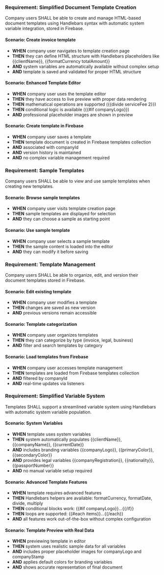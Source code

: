 ### Requirement: Simplified Document Template Creation

Company users SHALL be able to create and manage HTML-based document templates using Handlebars syntax with automatic system variable integration, stored in Firebase.

#### Scenario: Create invoice template

- **WHEN** company user navigates to template creation page
- **THEN** they can define HTML structure with Handlebars placeholders like {{clientName}}, {{formatCurrency totalAmount}}
- **AND** system variables are automatically available without complex setup
- **AND** template is saved and validated for proper HTML structure

#### Scenario: Enhanced Template Editor

- **WHEN** company user uses the template editor
- **THEN** they have access to live preview with proper data rendering
- **THEN** mathematical operations are supported ({{divide serviceFee 2}})
- **THEN** conditional logic is available ({{#if companyLogo}})
- **AND** professional placeholder images are shown in preview

#### Scenario: Create template in Firebase

- **WHEN** company user saves a template
- **THEN** template document is created in Firebase templates collection
- **AND** associated with companyId
- **AND** version history is maintained
- **AND** no complex variable management required

### Requirement: Sample Templates

Company users SHALL be able to view and use sample templates when creating new templates.

#### Scenario: Browse sample templates

- **WHEN** company user visits template creation page
- **THEN** sample templates are displayed for selection
- **AND** they can choose a sample as starting point

#### Scenario: Use sample template

- **WHEN** company user selects a sample template
- **THEN** the sample content is loaded into the editor
- **AND** they can modify it before saving

### Requirement: Template Management

Company users SHALL be able to organize, edit, and version their document templates stored in Firebase.

#### Scenario: Edit existing template

- **WHEN** company user modifies a template
- **THEN** changes are saved as new version
- **AND** previous versions remain accessible

#### Scenario: Template categorization

- **WHEN** company user organizes templates
- **THEN** they can categorize by type (invoice, legal, business)
- **AND** filter and search templates by category

#### Scenario: Load templates from Firebase

- **WHEN** company user accesses template management
- **THEN** templates are loaded from Firebase templates collection
- **AND** filtered by companyId
- **AND** real-time updates via listeners

### Requirement: Simplified Variable System

Templates SHALL support a streamlined variable system using Handlebars with automatic system variable population.

#### Scenario: System Variables

- **WHEN** template uses system variables
- **THEN** system automatically populates {{clientName}}, {{companyName}}, {{currentDate}}
- **AND** includes branding variables {{companyLogo}}, {{primaryColor}}, {{secondaryColor}}
- **AND** provides legal variables {{companyRegistration}}, {{nationality}}, {{passportNumber}}
- **AND** no manual variable setup required

#### Scenario: Advanced Template Features

- **WHEN** template requires advanced features
- **THEN** Handlebars helpers are available: formatCurrency, formatDate, divide, multiply
- **THEN** conditional blocks work: {{#if companyLogo}}...{{/if}}
- **THEN** loops are supported: {{#each items}}...{{/each}}
- **AND** all features work out-of-the-box without complex configuration

#### Scenario: Template Preview with Real Data

- **WHEN** previewing template in editor
- **THEN** system uses realistic sample data for all variables
- **AND** includes proper placeholder images for companyLogo and companyStamp
- **AND** applies default colors for branding variables
- **AND** shows accurate representation of final document
